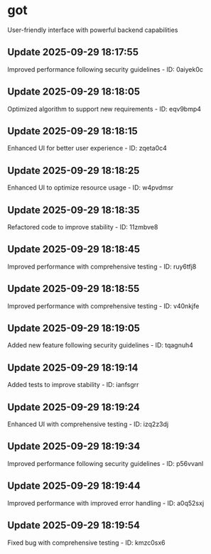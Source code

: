 # got
User-friendly interface with powerful backend capabilities

## Update 2025-09-29 18:17:55
Improved performance following security guidelines - ID: 0aiyek0c


## Update 2025-09-29 18:18:05
Optimized algorithm to support new requirements - ID: eqv9bmp4


## Update 2025-09-29 18:18:15
Enhanced UI for better user experience - ID: zqeta0c4


## Update 2025-09-29 18:18:25
Enhanced UI to optimize resource usage - ID: w4pvdmsr


## Update 2025-09-29 18:18:35
Refactored code to improve stability - ID: 11zmbve8


## Update 2025-09-29 18:18:45
Improved performance with comprehensive testing - ID: ruy6tfj8


## Update 2025-09-29 18:18:55
Improved performance with comprehensive testing - ID: v40nkjfe


## Update 2025-09-29 18:19:05
Added new feature following security guidelines - ID: tqagnuh4


## Update 2025-09-29 18:19:14
Added tests to improve stability - ID: ianfsgrr


## Update 2025-09-29 18:19:24
Enhanced UI with comprehensive testing - ID: izq2z3dj


## Update 2025-09-29 18:19:34
Improved performance following security guidelines - ID: p56vvanl


## Update 2025-09-29 18:19:44
Improved performance with improved error handling - ID: a0q52sxj


## Update 2025-09-29 18:19:54
Fixed bug with comprehensive testing - ID: kmzc0sx6

